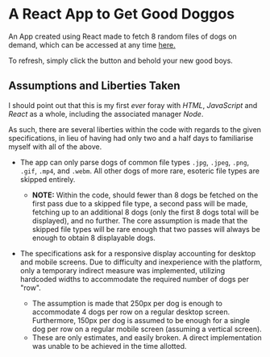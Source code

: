 # A React App to Get Good Doggos

An App created using React made to fetch 8 random files of dogs on demand, which can be accessed at any time [here.](https://eachau.github.io/get-doggo-app)

To refresh, simply click the button and behold your new good boys. 

## Assumptions and Liberties Taken

I should point out that this is my first *ever* foray with *HTML*, *JavaScript* and *React* as a whole, including the associated manager *Node*. 

As such, there are several liberties within the code with regards to the given specifications, in lieu of having had only two and a half days to familiarise myself with all of the above.

- The app can only parse dogs of common file types `.jpg`, `.jpeg`, `.png`, `.gif`, `.mp4`, and `.webm`. All other dogs of more rare, esoteric file types are skipped entirely.   
    - **NOTE:** Within the code, should fewer than 8 dogs be fetched on the first pass due to a skipped file type, a second pass will be made, fetching up to an additional 8 dogs (only the first 8 dogs total will be displayed), and no further. The core assumption is made that the skipped file types will be rare enough that two passes will always be enough to obtain 8 displayable dogs. 

- The specifications ask for a responsive display accounting for desktop and mobile screens. Due to difficulty and inexperience with the platform, only a temporary indirect measure was implemented, utilizing hardcoded widths to accommodate the required number of dogs per "row".
    - The assumption is made that 250px per dog is enough to accommodate 4 dogs per row on a regular desktop screen. Furthermore, 150px per dog is assumed to be enough for a single dog per row on a regular mobile screen (assuming a vertical screen).
    - These are only estimates, and easily broken. A direct implementation was unable to be achieved in the time allotted.